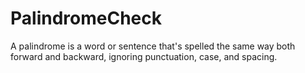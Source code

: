 # PalindromeCheck
A palindrome is a word or sentence that's spelled the same way both forward and backward, ignoring punctuation, case, and spacing.
